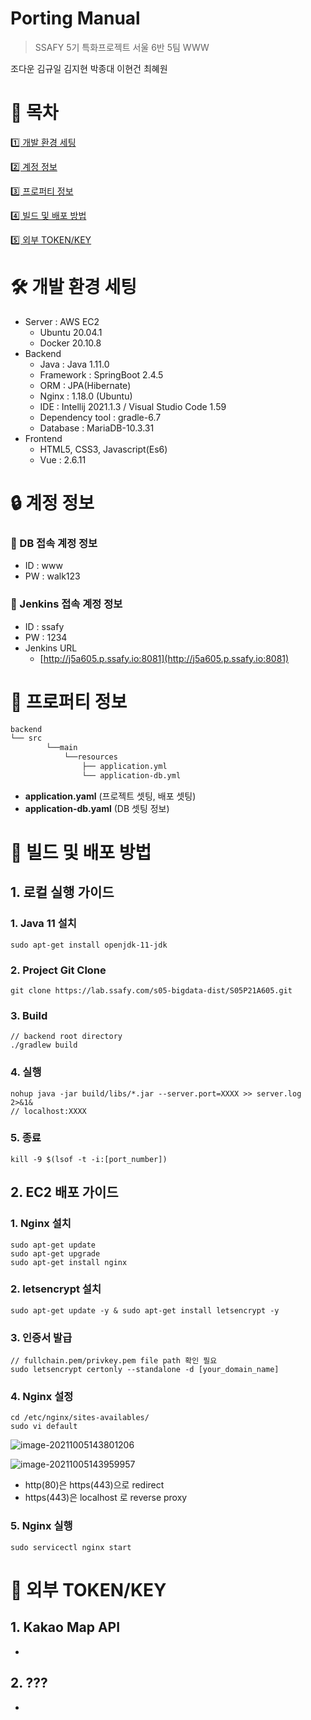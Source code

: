 # Porting Manual

> SSAFY 5기 특화프로젝트 서울 6반 5팀 WWW

조다운 김규일 김지현 박종대 이현건 최혜원

# 📖  목차

[1️⃣ 개발 환경 세팅](#🛠-개발-환경-세팅)

[2️⃣ 계정 정보](#🔒-계정-정보)

[3️⃣ 프로퍼티 정보](#🔑-프로퍼티-정보)

[4️⃣ 빌드 및 배포 방법](#📢-빌드-및-배포-방법)

[5️⃣ 외부 TOKEN/KEY](#📡-외부-TOKEN/KEY)



# 🛠 개발 환경 세팅

- Server : AWS EC2
  - Ubuntu 20.04.1
  - Docker 20.10.8
- Backend
  - Java : Java 1.11.0
  - Framework : SpringBoot 2.4.5
  - ORM : JPA(Hibernate)
  - Nginx : 1.18.0 (Ubuntu)
  - IDE : Intellij 2021.1.3 / Visual Studio Code 1.59
  - Dependency tool : gradle-6.7
  - Database : MariaDB-10.3.31
- Frontend
  - HTML5, CSS3, Javascript(Es6)
  - Vue : 2.6.11

# 🔒 계정 정보

### 📲 DB 접속 계정 정보

- ID : www
- PW : walk123

### 📲 Jenkins 접속 계정 정보

- ID : ssafy
- PW : 1234
- Jenkins URL
  - [http://j5a605.p.ssafy.io:8081](http://j5a605.p.ssafy.io:8081)

# 🔑 프로퍼티 정보

```bash
backend
└── src
		└──main
			└──resources
				├── application.yml
				└── application-db.yml
```

- **application.yaml** (프로젝트 셋팅, 배포 셋팅)
- **application-db.yaml** (DB 셋팅 정보)

# 📢 빌드 및 배포 방법

## 1. 로컬 실행 가이드

### 	1. Java 11 설치

```
sudo apt-get install openjdk-11-jdk
```



### 2. Project Git Clone

```
git clone https://lab.ssafy.com/s05-bigdata-dist/S05P21A605.git
```



### 3. Build

```
// backend root directory
./gradlew build
```



### 4. 실행

```
nohup java -jar build/libs/*.jar --server.port=XXXX >> server.log 2>&1&
// localhost:XXXX
```



### 5. 종료

```
kill -9 $(lsof -t -i:[port_number])
```



## 2. EC2 배포 가이드

### 1. Nginx 설치

```
sudo apt-get update
sudo apt-get upgrade
sudo apt-get install nginx
```



### 2. letsencrypt 설치

```
sudo apt-get update -y & sudo apt-get install letsencrypt -y
```

### 3. 인증서 발급

```
// fullchain.pem/privkey.pem file path 확인 필요
sudo letsencrypt certonly --standalone -d [your_domain_name]

```

### 4. Nginx 설정

```
cd /etc/nginx/sites-availables/
sudo vi default
```

![image-20211005143801206](https://user-images.githubusercontent.com/19733033/135974554-acd580f5-8825-4452-b0ef-0c5c42a8c99f.png)

![image-20211005143959957](https://user-images.githubusercontent.com/19733033/135974580-5b196f89-c1b6-47a8-ae7c-d75f7019601e.png)

- http(80)은 https(443)으로 redirect
- https(443)은 localhost 로 reverse proxy



### 5. Nginx 실행

```
sudo servicectl nginx start
```



# 📡 외부 TOKEN/KEY

## 1. Kakao Map API

- 

## 2. ???

- 
